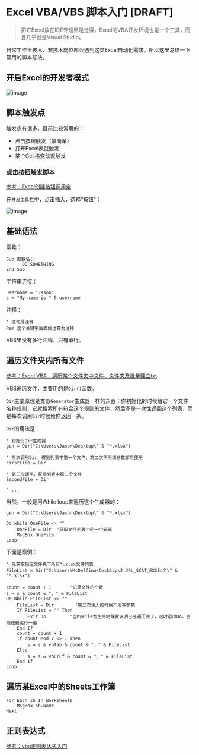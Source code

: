 # Excel VBA/VBS 脚本入门 [DRAFT]

> 把它Excel放在IDE专题里是觉得，Excel的VBA开发环境也是一个工具，而且几乎就是Visual Studio。

日常工作里技术、非技术岗位都会遇到这类Excel自动化需求。所以这里总结一下常用的脚本写法。


## 开启Excel的开发者模式

![image](https://user-images.githubusercontent.com/14041622/53628454-07ef2080-3c46-11e9-98fb-5a6bda9265fe.png)



## 脚本触发点

触发点有很多，目前比较常用的：
- 点击按钮触发（最简单）
- 打开Excel表就触发
- 某个Cell格变动就触发


### 点击按钮触发脚本

[参考：Excel创建按钮调用宏](https://blog.csdn.net/fullstack/article/details/28393903)

在`开发工具`栏中，点击插入，选择“按钮”：

![image](https://user-images.githubusercontent.com/14041622/53628503-27864900-3c46-11e9-92a8-a527fe1326d7.png)


## 基础语法

函数：
```vbs
Sub 函数名()
    ' DO SOMETHING
End Sub
```

字符串连接：
```vbs
username = "Jason"
s = "My name is " & username
```

注释：
```vbs
' 这句是注释
Rem 这个关键字后面的也算为注释
```
VBS里没有多行注释，只有单行。


## 遍历文件夹内所有文件

[参考：Excel VBA - 遍历某个文件夹中文件、文件夹及批量建立txt](https://blog.csdn.net/alexbnlee/article/details/6932339)

VBS遍历文件，主要用的是`Dir()`函数。

`Dir`主要原理是类似`Generator`生成器一样的东西：你初始化的时候给它一个文件名称规则，它就搜索所有符合这个规则的文件，然后不是一次性返回这个列表，而是每次调用`Dir`时候给你返回一条。

`Dir`的用法是：
```vbs
' 初始化Dir生成器
gen = Dir("C:\Users\Jason\Desktop\" & "*.xlsx")

' 再次调用Dir，得到列表中第一个文件，第二次不用填参数即可使用
FirstFile = Dir

' 第三次调用，获得列表中第二个文件
SecondFile = Dir

' ...
```

当然，一般是用While loop来遍历这个生成器的：
```vbs
gen = Dir("C:\Users\Jason\Desktop\" & "*.xlsx")

Do while OneFile <> ""
    OneFile = Dir  '获取文件列表中的一个元素
    MsgBox OneFile
Loop
```


下面是案例：
```vbs
' 先获取指定文件夹下所有*.xlsx文件列表
FileList = Dir("C:\Users\McDelfino\Desktop\2.JPL_SCAT_EXCEL全\" & "*.xlsx")

count = count + 1       '记录文件的个数
s = s & count & "、" & FileList
Do While FileList <> ""
    FileList = Dir        '第二次读入的时候不用写参数
    If FileList = "" Then
        Exit Do         '当MyFile为空的时候就说明已经遍历完了，这时退出Do，否则还要运行一遍
    End If
    count = count + 1
    If count Mod 2 <> 1 Then
        s = s & vbTab & count & "、" & FileList
    Else
        s = s & vbCrLf & count & "、" & FileList
    End If
Loop
```


## 遍历某Excel中的Sheets工作簿

```vbs
For Each sh In Worksheets
    MsgBox sh.Name
Next
```


## 正则表达式


[参考：vba正则表达式入门](http://yshblog.com/blog/94)
